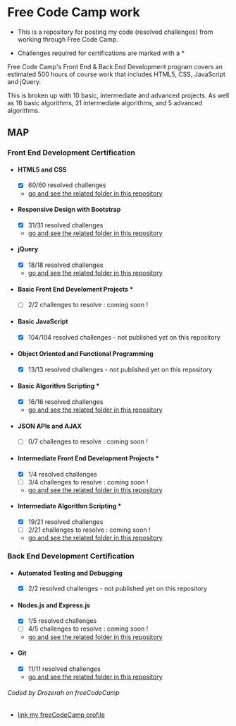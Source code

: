 # Free Code Camp work

* This is a repository for posting my code (resolved challenges) from working through Free Code Camp.

* Challenges required for certifications are marked with a *

Free Code Camp's Front End & Back End Development program covers an estimated 500 hours of course work that includes HTML5, CSS, JavaScript and jQuery.

This is broken up with 10 basic, intermediate and advanced projects. As well as 16 basic algorithms, 21 intermediate algorithms, and 5 advanced algorithms.

## MAP

### Front End Development Certification

- #### HTML5 and CSS
	- [x] 60/60 resolved challenges
	- [go and see the related folder in this repository](https://github.com/Drozerah/freeCodeCamp-work/tree/master/FrontEndDevelopmentCertification/HTML5andCSS)	
- #### Responsive Design with Bootstrap
	- [x] 31/31 resolved challenges
	- [go and see the related folder in this repository](https://github.com/Drozerah/freeCodeCamp-work/tree/master/FrontEndDevelopmentCertification/ResponsiveDesignwithBootstrap)	
- #### jQuery
	- [x] 18/18 resolved challenges
	- [go and see the related folder in this repository](https://github.com/Drozerah/freeCodeCamp-work/tree/master/FrontEndDevelopmentCertification/jQuery)
- #### Basic Front End Develoment Projects *
	- [ ] 2/2 challenges to resolve : coming soon !	
- #### Basic JavaScript
	- [x] 104/104 resolved challenges - not published  yet on this repository	
- #### Object Oriented and Functional Programming
	- [x] 13/13 resolved challenges - not published yet on this repository	
- #### Basic Algorithm Scripting *
    - [x] 16/16 resolved challenges
	- [go and see the related folder in this repository](https://github.com/Drozerah/freeCodeCamp-work/tree/master/FrontEndDevelopmentCertification/BasicAlgorithmScripting)
- #### JSON APIs and AJAX
    - [ ] 0/7 challenges to resolve : coming soon !
- #### Intermediate Front End Development Projects *
	- [x] 1/4 resolved challenges
	- [ ] 3/4 challenges to resolve : coming soon !
	- [go and see the related folder in this repository](https://github.com/Drozerah/freeCodeCamp-work/tree/master/FrontEndDevelopmentCertification/IntermediateFrontEndDevelopmentProjects/RandomQuoteMachine)
- #### Intermediate Algorithm Scripting *
	- [x] 19/21 resolved challenges
	- [ ] 2/21 challenges to resolve : coming soon !
	- [go and see the related folder in this repository](https://github.com/Drozerah/freeCodeCamp-work/tree/master/FrontEndDevelopmentCertification/IntermediateAlgorithmScripting)
### Back End Development Certification

- #### Automated Testing and Debugging
	- [x] 2/2 resolved challenges - not published yet on this repository
- #### Nodes.js and Express.js	
    - [x] 1/5 resolved challenges
    - [ ] 4/5 challenges to resolve : coming soon !
	- [go and see the related folder in this repository](https://github.com/Drozerah/freeCodeCamp-work/tree/master/BackEndDevelopmentCertification/Nodes.jsandExpress.js)
- #### Git
    - [x] 11/11 resolved challenges	
	- [go and see the related folder in this repository](https://github.com/Drozerah/freeCodeCamp-work/tree/master/BackEndDevelopmentCertification/GIT)
	
###### Coded by Drozerah on freeCodeCamp

* [link my freeCodeCamp profile](https://www.freecodecamp.org/drozerah)